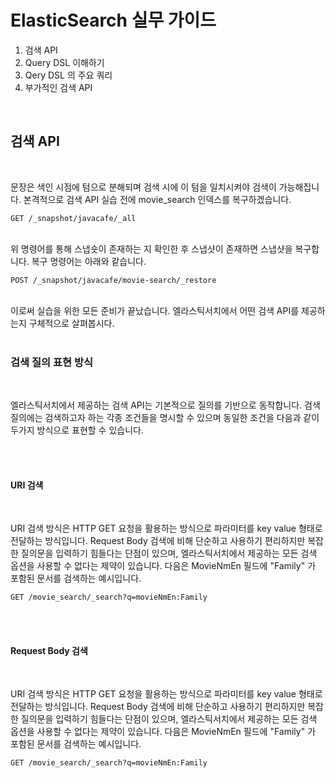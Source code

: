 # ElasticSearch 실무 가이드

1. 검색 API
2. Query DSL 이해하기
3. Qery DSL 의 주요 쿼리
4. 부가적인 검색 API

<br>

## 검색 API

<br>
<p>
문장은 색인 시점에 텀으로 분해되며 검색 시에 이 텀을 일치시켜야 검색이 가능해집니다. 본격적으로 검색 API 실습 전에 movie_search 인덱스를 복구하겠습니다.

```
GET /_snapshot/javacafe/_all
```

<br>
위 명령어를 통해 스냅숏이 존재하는 지 확인한 후 스냅샷이 존재하면 스냅샷을 복구합니다. 복구 명령어는 아래와 같습니다.

```
POST /_snapshot/javacafe/movie-search/_restore
```

<br>
이로써 실습을 위한 모든 준비가 끝났습니다. 엘라스틱서치에서 어떤 검색 API를 제공하는지 구체적으로 살펴봅시다.

<br>
<br>
</p>

### 검색 질의 표현 방식

<br>
<p>
엘라스틱서치에서 제공하는 검색 API는 기본적으로 질의를 기반으로 동작합니다. 검색 질의에는 검색하고자 하는 각종 조건들을 명시할 수 있으며 동일한 조건을 다음과 같이 두가지 방식으로 표현할 수 있습니다. 
</p>

<br>
<br>

#### URI 검색

<br>
<p>
URI 검색 방식은 HTTP GET 요청을 활용하는 방식으로 파라미터를 key value 형태로 전달하는 방식입니다. Request Body 검색에 비해 단순하고 사용하기 편리하지만 복잡한 질의문을 입력하기 힘들다는 단점이 있으며, 엘라스틱서치에서 제공하는 모든 검색 옵션을 사용할 수 없다는 제약이 있습니다. 다음은 MovieNmEn 필드에 "Family" 가 포함된 문서를 검색하는 예시입니다.
</p>

```
GET /movie_search/_search?q=movieNmEn:Family
```

<br>
<br>

#### Request Body 검색

<br>
<p>
URI 검색 방식은 HTTP GET 요청을 활용하는 방식으로 파라미터를 key value 형태로 전달하는 방식입니다. Request Body 검색에 비해 단순하고 사용하기 편리하지만 복잡한 질의문을 입력하기 힘들다는 단점이 있으며, 엘라스틱서치에서 제공하는 모든 검색 옵션을 사용할 수 없다는 제약이 있습니다. 다음은 MovieNmEn 필드에 "Family" 가 포함된 문서를 검색하는 예시입니다.
</p>

```
GET /movie_search/_search?q=movieNmEn:Family
```

<br>
<br>
